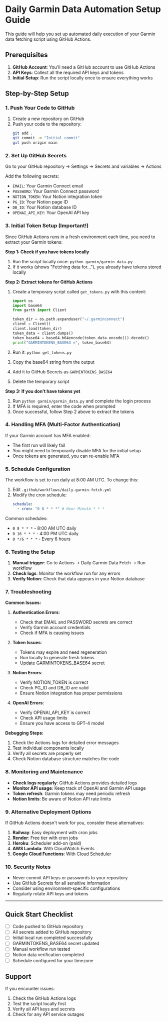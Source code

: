 # Daily Garmin Data Automation Setup Guide

This guide will help you set up automated daily execution of your Garmin data fetching script using GitHub Actions.

## Prerequisites

1. **GitHub Account**: You'll need a GitHub account to use GitHub Actions
2. **API Keys**: Collect all the required API keys and tokens
3. **Initial Setup**: Run the script locally once to ensure everything works

## Step-by-Step Setup

### 1. Push Your Code to GitHub

1. Create a new repository on GitHub
2. Push your code to the repository:
   ```bash
   git add .
   git commit -m "Initial commit"
   git push origin main
   ```

### 2. Set Up GitHub Secrets

Go to your GitHub repository → Settings → Secrets and variables → Actions

Add the following secrets:

- `EMAIL`: Your Garmin Connect email
- `PASSWORD`: Your Garmin Connect password
- `NOTION_TOKEN`: Your Notion integration token
- `PG_ID`: Your Notion page ID
- `DB_ID`: Your Notion database ID
- `OPENAI_API_KEY`: Your OpenAI API key

### 3. Initial Token Setup (Important!)

Since GitHub Actions runs in a fresh environment each time, you need to extract your Garmin tokens:

**Step 1: Check if you have tokens locally**

1. Run the script locally once: `python garmin/garmin_data.py`
2. If it works (shows "Fetching data for..."), you already have tokens stored locally

**Step 2: Extract tokens for GitHub Actions**

1. Create a temporary script called `get_tokens.py` with this content:

   ```python
   import os
   import base64
   from garth import Client

   token_dir = os.path.expanduser("~/.garminconnect")
   client = Client()
   client.load(token_dir)
   token_data = client.dumps()
   token_base64 = base64.b64encode(token_data.encode()).decode()
   print("GARMINTOKENS_BASE64 =", token_base64)
   ```

2. Run it: `python get_tokens.py`
3. Copy the base64 string from the output
4. Add it to GitHub Secrets as `GARMINTOKENS_BASE64`
5. Delete the temporary script

**Step 3: If you don't have tokens yet**

1. Run `python garmin/garmin_data.py` and complete the login process
2. If MFA is required, enter the code when prompted
3. Once successful, follow Step 2 above to extract the tokens

### 4. Handling MFA (Multi-Factor Authentication)

If your Garmin account has MFA enabled:

- The first run will likely fail
- You might need to temporarily disable MFA for the initial setup
- Once tokens are generated, you can re-enable MFA

### 5. Schedule Configuration

The workflow is set to run daily at 8:00 AM UTC. To change this:

1. Edit `.github/workflows/daily-garmin-fetch.yml`
2. Modify the cron schedule:
   ```yaml
   schedule:
     - cron: "0 8 * * *" # Hour Minute * * *
   ```

Common schedules:

- `0 8 * * *` - 8:00 AM UTC daily
- `0 16 * * *` - 4:00 PM UTC daily
- `0 */6 * * *` - Every 6 hours

### 6. Testing the Setup

1. **Manual trigger**: Go to Actions → Daily Garmin Data Fetch → Run workflow
2. **Check logs**: Monitor the workflow run for any errors
3. **Verify Notion**: Check that data appears in your Notion database

### 7. Troubleshooting

**Common Issues:**

1. **Authentication Errors**:

   - Check that EMAIL and PASSWORD secrets are correct
   - Verify Garmin account credentials
   - Check if MFA is causing issues

2. **Token Issues**:

   - Tokens may expire and need regeneration
   - Run locally to generate fresh tokens
   - Update GARMINTOKENS_BASE64 secret

3. **Notion Errors**:

   - Verify NOTION_TOKEN is correct
   - Check PG_ID and DB_ID are valid
   - Ensure Notion integration has proper permissions

4. **OpenAI Errors**:
   - Verify OPENAI_API_KEY is correct
   - Check API usage limits
   - Ensure you have access to GPT-4 model

**Debugging Steps:**

1. Check the Actions logs for detailed error messages
2. Test individual components locally
3. Verify all secrets are properly set
4. Check Notion database structure matches the code

### 8. Monitoring and Maintenance

- **Check logs regularly**: GitHub Actions provides detailed logs
- **Monitor API usage**: Keep track of OpenAI and Garmin API usage
- **Token refresh**: Garmin tokens may need periodic refresh
- **Notion limits**: Be aware of Notion API rate limits

### 9. Alternative Deployment Options

If GitHub Actions doesn't work for you, consider these alternatives:

1. **Railway**: Easy deployment with cron jobs
2. **Render**: Free tier with cron jobs
3. **Heroku**: Scheduler add-on (paid)
4. **AWS Lambda**: With CloudWatch Events
5. **Google Cloud Functions**: With Cloud Scheduler

### 10. Security Notes

- Never commit API keys or passwords to your repository
- Use GitHub Secrets for all sensitive information
- Consider using environment-specific configurations
- Regularly rotate API keys and tokens

---

## Quick Start Checklist

- [ ] Code pushed to GitHub repository
- [ ] All secrets added to GitHub repository
- [ ] Initial local run completed successfully
- [ ] GARMINTOKENS_BASE64 secret updated
- [ ] Manual workflow run tested
- [ ] Notion data verification completed
- [ ] Schedule configured for your timezone

## Support

If you encounter issues:

1. Check the GitHub Actions logs
2. Test the script locally first
3. Verify all API keys and secrets
4. Check for any API service outages
